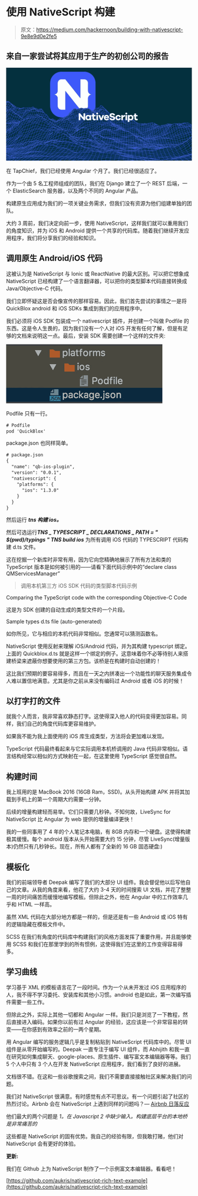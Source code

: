 # 使用 NativeScript 构建

> 原文：<https://medium.com/hackernoon/building-with-nativescript-9e8e9d0e2fe5>

## 来自一家尝试将其应用于生产的初创公司的报告

![](img/80c206e1b7e20515b2a359903a863610.png)

在 TapChief，我们已经使用 Angular 个月了。我们已经很适应了。

作为一个由 5 名工程师组成的团队，我们在 Django 建立了一个 REST 后端，一个 ElasticSearch 服务器，以及两个不同的 Angular 产品。

构建原生应用成为我们的一项关键业务需求，但我们没有资源为他们组建单独的团队。

大约 3 周前，我们决定向前一步，使用 NativeScript，这样我们就可以重用我们的角度知识，并为 iOS 和 Android 提供一个共享的代码库。随着我们继续开发应用程序，我们将分享我们的经验和知识。

## 调用原生 Android/iOS 代码

这被认为是 NativeScript 与 Ionic 或 ReactNative 的最大区别。可以把它想象成 NativeScript 已经构建了一个语言翻译器，可以把你的类型脚本代码直接转换成 Java/Objective-C 代码。

我们立即怀疑这是否会像宣传的那样容易。因此，我们首先尝试的事情之一是将 QuickBlox android 和 iOS SDKs 集成到我们的应用程序中。

我们必须将 iOS SDK 包装成一个 nativescript 插件，并创建一个叫做 Podfile 的东西。这是令人生畏的，因为我们没有一个人对 iOS 开发有任何了解，但是有足够的文档来说明这一点。最后，安装 SDK 需要创建一个这样的文件夹:

![](img/27b55afbfe207a6974e304e1b6f1b5a4.png)

Podfile 只有一行。

```
# Podfile
pod 'QuickBlox'
```

package.json 也同样简单。

```
# package.json
{
  "name": "qb-ios-plugin",
  "version": "0.0.1",
  "nativescript": {
    "platforms": {
      "ios": "1.3.0"
    }
  }
}
```

然后运行 ***tns 构建 ios。***

然后可选运行***TNS _ TYPESCRIPT _ DECLARATIONS _ PATH = " $(pwd)/typings " TNS build ios*** 为所有调用 iOS 代码的 TYPESCRIPT 代码构建 d.ts 文件。

这在挖掘一个新库时非常有用，因为它向您精确地展示了所有方法和类的 TypeScript 版本是如何被引用的——请看下面代码示例中的“declare class QMServicesManager”

> 调用本机第三方 iOS SDK 代码的类型脚本代码示例

Comparing the TypeScript code with the corresponding Objective-C Code

这是为 SDK 创建的自动生成的类型文件的一个片段。

Sample types d.ts file (auto-generated)

如你所见，它与相应的本机代码非常相似。您通常可以猜测函数名。

NativeScript 使用反射来理解 iOS/Android 代码，并为其构建 typescript 绑定。上面的 Quickblox.d.ts 就是这样一个绑定的例子。这意味着你不必等待别人来搭建桥梁来遮蔽你想要使用的第三方包。该桥是在构建时自动创建的！

这比我们预期的要容易得多，而且在一天之内拼凑出一个功能性的聊天服务集成令人难以置信地满意。尤其是你之前从来没有编码过 Android 或者 iOS 的时候！

## 以打字打的文件

就我个人而言，我非常喜欢静态打字。这使得深入他人的代码变得更加容易。同样，我们自己的角度代码库更容易维护。

如果我不能为我上面使用的 iOS 库生成类型，方法将会更加难以发现。

TypeScript 代码最终看起来与它实际调用本机桥调用的 Java 代码非常相似。语言结构经常以相似的方式映射在一起，在这里使用 TypeScript 感觉很自然。

## 构建时间

我上班用的是 MacBook 2016 (16GB Ram，SSD)。从头开始构建 APK 并将其加载到手机上的第一个周期大约需要一分钟。

后续的增量构建轻而易举。它们只需要几秒钟。不知何故，LiveSync for NativeScript 比 Angular 为 web 提供的增量编译更快！

我的一些同事用了 4 年的个人笔记本电脑，有 8GB 内存和一个硬盘。这使得构建极其缓慢。每个 android 版本从头开始需要大约 15 分钟，尽管 LiveSync(增量版本)仍然只有几秒钟长。现在，所有人都有了全新的 16 GB 固态硬盘:)

## 模板化

我们的前端领导者 Deepak 编写了我们的大部分 UI 组件。我会督促他以后写他自己的文章。从我的角度来看，他花了大约 3-4 天的时间搜索 UI 文档，并花了整整一周的时间痛苦而缓慢地编写模板。但除此之外，他在 Angular 中的工作效率几乎和 HTML 一样高。

虽然 XML 代码在大部分地方都是一样的，但是还是有一些 Android 或 iOS 特有的逻辑隐藏在模板文件中。

SCSS 在我们有角度的代码库中构建我们的风格方面发挥了重要作用，并且能够使用 SCSS 和我们在那里学到的所有惯例，这使得我们在这里的工作变得容易得多。

## 学习曲线

学习基于 XML 的模板语言花了一段时间。作为一个从未开发过 iOS 应用程序的人，我不得不学习委托、安装库和其他小习惯。android 也是如此，第一次编写插件需要一些工作。

但除此之外，实际上其他一切都和 Angular 一样。我们只是浏览了一下教程，然后直接进入编码。如果你以前有过 Angular 的经验，这应该是一个非常容易的转变——在你感到有效率之前的一两个星期。

用 Angular 编写的服务逻辑几乎是复制粘贴到 NativeScript 代码库中的。尽管 UI 组件是从零开始编写的。Deepak 一直专注于编写 UI 组件，而 Abhijith 和我一直在研究如何集成聊天、google-places、原生插件、编写富文本编辑器等等。我们 5 个人中只有 3 个人在开发 NativeScript 应用程序，我们看到了良好的进展。

文档很不错。在这和一些谷歌搜索之间，我们不需要直接接触社区来解决我们的问题。

我们对 NativeScript 很满意。有时感觉有点不可思议。有一个问题引起了社区的热烈讨论。Airbnb 会在 NativeScript 上遇到同样的问题吗？— [Airbnb 日落反应](/airbnb-engineering/react-native-at-airbnb-the-technology-dafd0b43838)

他们最大的两个问题是
*1。在 Javascript
2 中缺少输入。构建底层平台的本地桥是非常痛苦的*

这些都是 NativeScript 的固有优势。我自己的经验有限，但我敢打赌，他们对 NativeScript 会有更好的体验。

**更新:**

我们在 Github 上为 NativeScript 制作了一个示例富文本编辑器。看看吧！

[https://github.com/aukris/nativescript-rich-text-example](https://github.com/aukris/nativescript-rich-text-example)